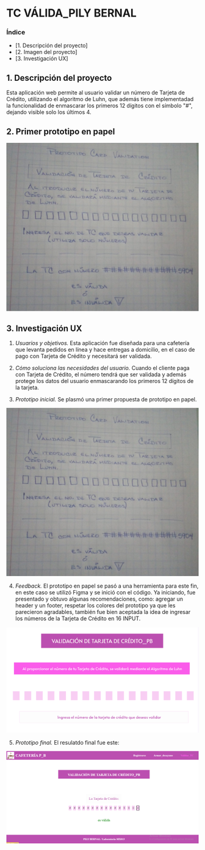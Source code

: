 # TC VÁLIDA_PILY BERNAL

### Índice

* [1. Descripción del proyecto]
* [2. Imagen del proyecto]
* [3. Investigación UX]

## 1. Descripción del proyecto

Esta aplicación web permite al usuario validar un número de Tarjeta de Crédito, utilizando el algoritmo de Luhn, que además tiene implementadad la funcionalidad de enmascarar los primeros 12 dígitos con el símbolo "#", dejando visible solo los últimos 4.

## 2. Primer prototipo en papel

![Primer prototipo](/src/IMAGENES/PROTOTIPO.png)

## 3. Investigación UX

1. _Usuarios y objetivos._ Esta aplicación fue diseñada para una cafetería que levanta pedidos en línea y hace entregas a domicilio, en el caso de pago con Tarjeta de Crédito y necesitará ser validada.

2. _Cómo soluciona las necesidades del usuario._ Cuando el cliente paga con Tarjeta de Crédito, el número tendrá que ser validada y además protege los datos del usuario enmascarando los primeros 12 dígitos de la tarjeta.

3. _Prototipo inicial._ Se plasmó una primer propuesta de prototipo en papel.

![Primerprototipo](/src/IMAGENES/PROTOTIPO.png)

4. _Feedback._ El prototipo en papel se pasó a una herramienta para este fin, en este caso se utilizó Figma y se inició con el código. Ya iniciando, fue presentado y obtuvo algunas recomendaciones, como: agregar un header y un footer, respetar los colores del prototipo ya que les parecieron agradables, también fue bien aceptada la idea de ingresar los números de la Tarjeta de Crédito en 16 INPUT.

![Prototipo en Figma](/src/IMAGENES/PROTOTIPO1_FIGMA.png)

5. _Prototipo final._ El resulatdo final fue este:

![Resultado final](/src/IMAGENES/FINAL.png)
